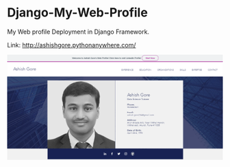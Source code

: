 # Django-My-Web-Profile
My Web profile Deployment in Django Framework.

Link: http://ashishgore.pythonanywhere.com/

![template1](https://raw.githubusercontent.com/Ashish-Gore/Django-My-Web-Profile/master/templates/first_app/template%201.1.PNG)
